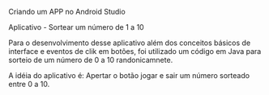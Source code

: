 Criando um APP no Android Studio

Aplicativo - Sortear um número de 1 a 10

Para o desenvolvimento desse aplicativo além dos conceitos básicos de interface e eventos de clik em botões, foi utilizado um código em Java para sorteio de um número de 0 a 10 randonicamnete. 

A idéia do aplicativo é: Apertar o botão jogar e sair um número sorteado entre 0 a 10.
